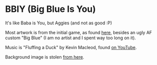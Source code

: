 # BBIY (Big Blue Is You)

It's like Baba is You, but Aggies (and not as good :P)

Most artwork is from the initial game, as found [here](https://www.spriters-resource.com/pc_computer/babaisyou/sheet/115231/), besides an ugly AF custom "Big Blue" (I am no artist and I spent way too long on it).

Music is "Fluffing a Duck" by Kevin Macleod, found [on YouTube](https://www.youtube.com/watch?v=yQjAF3frudY).

Background image is stolen [from here](https://i.pinimg.com/originals/b2/2a/a2/b22aa22b2f3f55b6468361158d52e2e7.gif).
